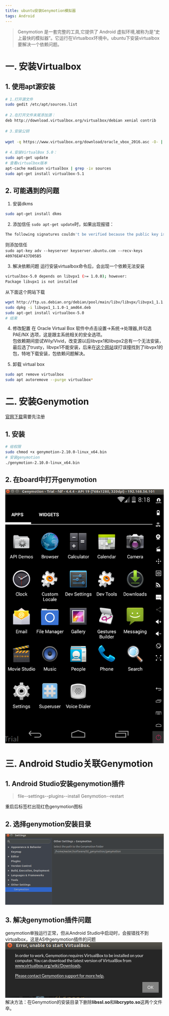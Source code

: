 ```yaml
---
title: ubuntu安装Genymotion模拟器
tags: Android
---
```


> Genymotion 是一套完整的工具,它提供了 Android 虚拟环境,被称为是“史上最快的模拟器”。它运行在Virtualbox环境中。ubuntu下安装virtualbox要解决一个依赖问题。  

<!--more-->
# 一. 安装Virtualbox
## 1. 使用apt源安装  
```bash
# 1.打开源文件
sudo gedit /etc/apt/sources.list

# 2.在打开文件末尾添加源：
deb http://download.virtualbox.org/virtualbox/debian xenial contrib

# 3.安装公钥

wget -q https://www.virtualbox.org/download/oracle_vbox_2016.asc -O- | sudo apt-key add -

# 4.安装VirtualBox 5.0：
sudo apt-get update
# 查看virtualbox版本
apt-cache madison virtualbox | grep -iv sources
sudo apt-get install virtualbox-5.1

```

## 2. 可能遇到的问题
1. 安装dkms
```bash
sudo apt-get install dkms
```

2. 添加信任
`sudo apt-get update`时，如果出现报错：  
```bash
The following signatures couldn't be verified because the public key is not available: NO_PUBKEY 40976EAF437D05B5
```
则添加信任  
`sudo apt-key adv --keyserver keyserver.ubuntu.com --recv-keys 40976EAF437D05B5`

3. 解决依赖问题
运行安装virtualbox命令后，会出现一个依赖无法安装  
```bash
virtualbox-5.0 depends on libvpx1 (>= 1.0.0); however:
Package libvpx1 is not installed
```
从下面这个网站下载  
```bash
wget http://ftp.us.debian.org/debian/pool/main/libv/libvpx/libvpx1_1.1.0-1_amd64.deb
sudo dpkg -i libvpx1_1.1.0-1_amd64.deb
sudo apt-get install virtualbox-5.0
# 结束
```

4. 修改配置
在 Oracle Virtual Box 软件中点击设置->系统->处理器,并勾选 PAE/NX 选项，这是跟主系统相关的安全选项。  
包依赖期间尝试Wily/Vivid，改变源以后libvpx1和libvpx2总有一个无法安装，最后选了trusty，libvpx1不能安装，后来在[这个网站](ftp.cn.debian.org)误打误撞找到了libvpx1的包，特地下载安装，包依赖问题解决。  

5. 卸载 virtual box

```bash
sudo apt remove virtualbox
sudo apt autoremove --purge virtualbox*
```
# 二. 安装Genymotion

[官网下载](https://www.genymotion.com/#!/auth/signin)需要先注册  
## 1. 安装
```bash
# 给权限
sudo chmod +x genymotion-2.10.0-linux_x64.bin
# 安装genymotion
./genymotion-2.10.0-linux_x64.bin
```
## 2. 在board中打开genymotion
![](/assets/img/blog/2017/2017-09-19-genymotion.png)  

# 三. Android Studio关联Genymotion
## 1. Android Studio安装genymotion插件  
> file--settings--plugins--install Genymotion--restart  

重启后标签栏出现红色genymotion图标
## 2. 选择genymotion安装目录
![](/assets/img/blog/2017/2017-09-19-genymotion-path.png)
## 3. 解决genymotion插件问题
genymotion单独运行正常，但从Android Studio中启动时，会报错找不到virtualbox，这是AS中genymotion插件的问题  
![](/assets/img/blog/2017/2017-09-19-genymotion-start-error.png)  
解决方法：在Genymotion的安装目录下删除**libssl.so**和**libcrypto.so**这两个文件  
卒。
